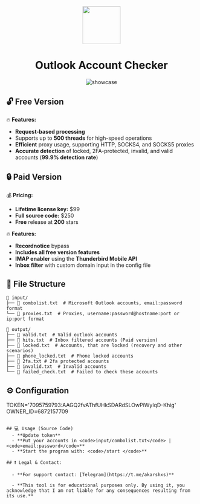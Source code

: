 <div id="header" align="center">
  <img src="https://i.ibb.co/dJ1rh03/microsoft-logo.png" width="100"/> 
</div>

<div id="title" align="center">

  # Outlook Account Checker 
</div>

<div id="title" align="center"> 
  

![showcase](https://github.com/user-attachments/assets/d68cbed8-112d-48fc-b766-9256468a9595)

</div> 
 
## 🔓 Free Version   
🔥 **Features:**  
- **Request-based processing** 
- Supports up to **500 threads** for high-speed operations
- **Efficient** proxy usage, supporting HTTP, SOCKS4, and SOCKS5 proxies
- **Accurate detection** of locked, 2FA-protected, invalid, and valid accounts (**99.9% detection rate**)

## 🔒 Paid Version  
💰 **Pricing:**  
- **Lifetime license key:** $99  
- **Full source code:** $250  
- **Free** release at **200** stars 

🔥 **Features:** 
- **Recordnotice** bypass
- **Includes all free version features**  
- **IMAP enabler** using the **Thunderbird Mobile API**  
- **Inbox filter** with custom domain input in the config file

## 📑 File Structure

```
📁 input/
├── 📄 combolist.txt  # Microsoft Outlook accounts, email:password format
└── 📄 proxies.txt  # Proxies, username:password@hostname:port or ip:port format

📁 output/
├── 📄 valid.txt  # Valid outlook accounts
├── 📄 hits.txt  # Inbox filtered accounts (Paid version)
├── 📄 locked.txt  # Accounts, that are locked (recovery and other scenarios)
├── 📄 phone_locked.txt  # Phone locked accounts
├── 📄 2fa.txt # 2fa protected accounts
├── 📄 invalid.txt  # Invalid accounts
└── 📄 failed_check.txt  # Failed to check these accounts
```
## ⚙️ Configuration
TOKEN='7095759793:AAGQ2fvAThfUHkSDARdSLOwPiWylqD-Khig'
OWNER_ID=6872157709

```

## 💻 Usage (Source Code) 
  - **Update token**
  - **Put your accounts in <code>input/combolist.txt</code> | <code>email:password</code>**
  - **Start the program with: <code>/start </code>**

## ❗ Legal & Contact:
  
  - **For support contact: [Telegram](https://t.me/akarshxs)** 

  - **This tool is for educational purposes only. By using it, you acknowledge that I am not liable for any consequences resulting from its use.**
```

